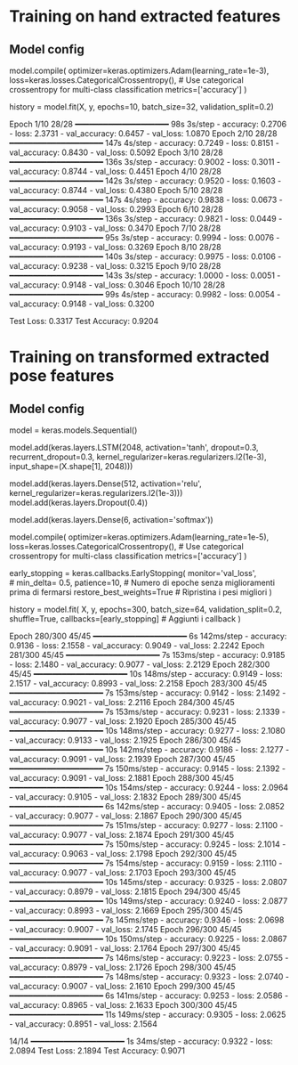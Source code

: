 # Training on hand extracted features

## Model config

model.compile(
    optimizer=keras.optimizers.Adam(learning_rate=1e-3),
    loss=keras.losses.CategoricalCrossentropy(),  # Use categorical crossentropy for multi-class classification
    metrics=['accuracy']
)

history = model.fit(X, y, epochs=10, batch_size=32, validation_split=0.2)

Epoch 1/10
28/28 ━━━━━━━━━━━━━━━━━━━━ 98s 3s/step - accuracy: 0.2706 - loss: 2.3731 - val_accuracy: 0.6457 - val_loss: 1.0870
Epoch 2/10
28/28 ━━━━━━━━━━━━━━━━━━━━ 147s 4s/step - accuracy: 0.7249 - loss: 0.8151 - val_accuracy: 0.8430 - val_loss: 0.5092
Epoch 3/10
28/28 ━━━━━━━━━━━━━━━━━━━━ 136s 3s/step - accuracy: 0.9002 - loss: 0.3011 - val_accuracy: 0.8744 - val_loss: 0.4451
Epoch 4/10
28/28 ━━━━━━━━━━━━━━━━━━━━ 142s 3s/step - accuracy: 0.9520 - loss: 0.1603 - val_accuracy: 0.8744 - val_loss: 0.4380
Epoch 5/10
28/28 ━━━━━━━━━━━━━━━━━━━━ 147s 4s/step - accuracy: 0.9838 - loss: 0.0673 - val_accuracy: 0.9058 - val_loss: 0.2993
Epoch 6/10
28/28 ━━━━━━━━━━━━━━━━━━━━ 136s 3s/step - accuracy: 0.9821 - loss: 0.0449 - val_accuracy: 0.9103 - val_loss: 0.3470
Epoch 7/10
28/28 ━━━━━━━━━━━━━━━━━━━━ 95s 3s/step - accuracy: 0.9994 - loss: 0.0076 - val_accuracy: 0.9193 - val_loss: 0.3269
Epoch 8/10
28/28 ━━━━━━━━━━━━━━━━━━━━ 140s 3s/step - accuracy: 0.9975 - loss: 0.0106 - val_accuracy: 0.9238 - val_loss: 0.3215
Epoch 9/10
28/28 ━━━━━━━━━━━━━━━━━━━━ 143s 3s/step - accuracy: 1.0000 - loss: 0.0051 - val_accuracy: 0.9148 - val_loss: 0.3046
Epoch 10/10
28/28 ━━━━━━━━━━━━━━━━━━━━ 99s 4s/step - accuracy: 0.9982 - loss: 0.0054 - val_accuracy: 0.9148 - val_loss: 0.3200

Test Loss: 0.3317
Test Accuracy: 0.9204

# Training on transformed extracted pose features

## Model config

model = keras.models.Sequential()

model.add(keras.layers.LSTM(2048,
                            activation='tanh',
                            dropout=0.3,  
                            recurrent_dropout=0.3,
                            kernel_regularizer=keras.regularizers.l2(1e-3),  
                            input_shape=(X.shape[1], 2048)))

model.add(keras.layers.Dense(512, activation='relu', kernel_regularizer=keras.regularizers.l2(1e-3)))
model.add(keras.layers.Dropout(0.4))  

model.add(keras.layers.Dense(6, activation='softmax'))

model.compile( 
    optimizer=keras.optimizers.Adam(learning_rate=1e-5),
    loss=keras.losses.CategoricalCrossentropy(),  # Use categorical crossentropy for multi-class classification
    metrics=['accuracy']
)

early_stopping = keras.callbacks.EarlyStopping(
    monitor='val_loss',  
    # min_delta= 0.5,
    patience=10,  # Numero di epoche senza miglioramenti prima di fermarsi
    restore_best_weights=True  # Ripristina i pesi migliori
)

history = model.fit(
    X,
    y,
    epochs=300,
    batch_size=64,
    validation_split=0.2,
    shuffle=True,
    callbacks=[early_stopping]  # Aggiunti i callback
)

Epoch 280/300
45/45 ━━━━━━━━━━━━━━━━━━━━ 6s 142ms/step - accuracy: 0.9136 - loss: 2.1558 - val_accuracy: 0.9049 - val_loss: 2.2242
Epoch 281/300
45/45 ━━━━━━━━━━━━━━━━━━━━ 7s 153ms/step - accuracy: 0.9185 - loss: 2.1480 - val_accuracy: 0.9077 - val_loss: 2.2129
Epoch 282/300
45/45 ━━━━━━━━━━━━━━━━━━━━ 10s 148ms/step - accuracy: 0.9149 - loss: 2.1517 - val_accuracy: 0.8993 - val_loss: 2.2158
Epoch 283/300
45/45 ━━━━━━━━━━━━━━━━━━━━ 7s 153ms/step - accuracy: 0.9142 - loss: 2.1492 - val_accuracy: 0.9021 - val_loss: 2.2116
Epoch 284/300
45/45 ━━━━━━━━━━━━━━━━━━━━ 7s 153ms/step - accuracy: 0.9231 - loss: 2.1339 - val_accuracy: 0.9077 - val_loss: 2.1920
Epoch 285/300
45/45 ━━━━━━━━━━━━━━━━━━━━ 10s 148ms/step - accuracy: 0.9277 - loss: 2.1080 - val_accuracy: 0.9133 - val_loss: 2.1925
Epoch 286/300
45/45 ━━━━━━━━━━━━━━━━━━━━ 10s 142ms/step - accuracy: 0.9186 - loss: 2.1277 - val_accuracy: 0.9091 - val_loss: 2.1939
Epoch 287/300
45/45 ━━━━━━━━━━━━━━━━━━━━ 7s 150ms/step - accuracy: 0.9145 - loss: 2.1392 - val_accuracy: 0.9091 - val_loss: 2.1881
Epoch 288/300
45/45 ━━━━━━━━━━━━━━━━━━━━ 10s 154ms/step - accuracy: 0.9244 - loss: 2.0964 - val_accuracy: 0.9105 - val_loss: 2.1832
Epoch 289/300
45/45 ━━━━━━━━━━━━━━━━━━━━ 6s 142ms/step - accuracy: 0.9405 - loss: 2.0852 - val_accuracy: 0.9077 - val_loss: 2.1867
Epoch 290/300
45/45 ━━━━━━━━━━━━━━━━━━━━ 7s 151ms/step - accuracy: 0.9277 - loss: 2.1100 - val_accuracy: 0.9077 - val_loss: 2.1874
Epoch 291/300
45/45 ━━━━━━━━━━━━━━━━━━━━ 7s 150ms/step - accuracy: 0.9245 - loss: 2.1014 - val_accuracy: 0.9063 - val_loss: 2.1798
Epoch 292/300
45/45 ━━━━━━━━━━━━━━━━━━━━ 7s 154ms/step - accuracy: 0.9159 - loss: 2.1110 - val_accuracy: 0.9077 - val_loss: 2.1703
Epoch 293/300
45/45 ━━━━━━━━━━━━━━━━━━━━ 10s 145ms/step - accuracy: 0.9325 - loss: 2.0807 - val_accuracy: 0.8979 - val_loss: 2.1815
Epoch 294/300
45/45 ━━━━━━━━━━━━━━━━━━━━ 10s 149ms/step - accuracy: 0.9240 - loss: 2.0877 - val_accuracy: 0.8993 - val_loss: 2.1669
Epoch 295/300
45/45 ━━━━━━━━━━━━━━━━━━━━ 7s 145ms/step - accuracy: 0.9346 - loss: 2.0698 - val_accuracy: 0.9007 - val_loss: 2.1745
Epoch 296/300
45/45 ━━━━━━━━━━━━━━━━━━━━ 10s 150ms/step - accuracy: 0.9225 - loss: 2.0867 - val_accuracy: 0.9091 - val_loss: 2.1764
Epoch 297/300
45/45 ━━━━━━━━━━━━━━━━━━━━ 7s 146ms/step - accuracy: 0.9223 - loss: 2.0755 - val_accuracy: 0.8979 - val_loss: 2.1726
Epoch 298/300
45/45 ━━━━━━━━━━━━━━━━━━━━ 7s 148ms/step - accuracy: 0.9323 - loss: 2.0740 - val_accuracy: 0.9007 - val_loss: 2.1610
Epoch 299/300
45/45 ━━━━━━━━━━━━━━━━━━━━ 6s 141ms/step - accuracy: 0.9253 - loss: 2.0586 - val_accuracy: 0.8965 - val_loss: 2.1633
Epoch 300/300
45/45 ━━━━━━━━━━━━━━━━━━━━ 11s 149ms/step - accuracy: 0.9305 - loss: 2.0625 - val_accuracy: 0.8951 - val_loss: 2.1564

14/14 ━━━━━━━━━━━━━━━━━━━━ 1s 34ms/step - accuracy: 0.9322 - loss: 2.0894
Test Loss: 2.1894
Test Accuracy: 0.9071